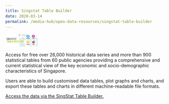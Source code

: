 ```yaml
---
title: Singstat Table Builder
date: 2020-03-14
permalink: /media-hub/open-data-resources/singstat-table-builder
---
```



<div style="width:20%;display:flex;flex-wrap:wrap;">
  <div style="flex:20%"><a href="https://www.tablebuilder.singstat.gov.sg/publicfacing/mainMenu.action" target="_blank"><img alt="SingStat Table Builder" src="/images/media-hub/open-data-resources/singstat-table-builder.jpeg"></a>
  </div>
</div>

Access for free over 26,000 historical data series and more than 900 statistical tables from 60 public agencies providing a comprehensive and current statistical view of the key economic and socio-demographic characteristics of Singapore. 

Users are able to build customised data tables, plot graphs and charts, and export these tables and charts in different machine-readable file formats.

<a href="https://www.tablebuilder.singstat.gov.sg/publicfacing/mainMenu.action" target="_blank">Access the data via the SingStat Table Builder.</a>
